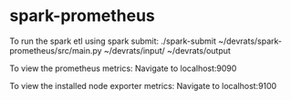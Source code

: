 # spark-prometheus

To run the spark etl using spark submit:
./spark-submit ~/devrats/spark-prometheus/src/main.py ~/devrats/input/ ~/devrats/output

To view the prometheus metrics:
Navigate to localhost:9090

To view the installed node exporter metrics:
Navigate to localhost:9100
